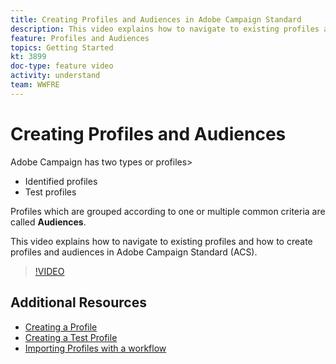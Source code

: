 ```yaml
---
title: Creating Profiles and Audiences in Adobe Campaign Standard
description: This video explains how to navigate to existing profiles and how to create profiles and audiences in Adobe Campaign Standard (ACS).
feature: Profiles and Audiences
topics: Getting Started
kt: 3899
doc-type: feature video
activity: understand
team: WWFRE
---
```


# Creating Profiles and Audiences

Adobe Campaign has two types or profiles>
* Identified profiles 
* Test profiles

Profiles which are grouped according to one or multiple common criteria are called **Audiences**.

This video explains how to navigate to existing profiles and how to create profiles and audiences in Adobe Campaign Standard (ACS).

>[!VIDEO](https://video.tv.adobe.com/v/18463/?quality=12)

## Additional Resources

* [Creating a Profile](/help/acs/profiles-and-audiences/creating-a-profile.md)
* [Creating a Test Profile](/help/acs/profiles-and-audiences/test-profiles.md)
* [Importing Profiles with a workflow](/help/acs/managing-processes-and-data/importing-profiles.md)
